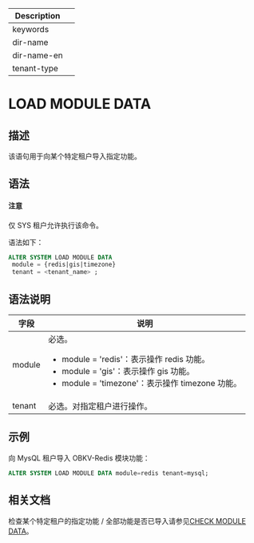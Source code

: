 | Description   |                 |
|---------------|-----------------|
| keywords      |                 |
| dir-name      |                 |
| dir-name-en   |                 |
| tenant-type   |                 |

# LOAD MODULE DATA

## 描述

该语句用于向某个特定租户导入指定功能。

## 语法

<main id="notice" type='notice'>
  <h4>注意</h4>
  <p>仅 SYS 租户允许执行该命令。</p>
</main>

语法如下：

```sql
ALTER SYSTEM LOAD MODULE DATA
 module = {redis|gis|timezone} 
 tenant = <tenant_name> ;
```

## 语法说明

|   **字段**  | **说明** |
| ----------- | -------- |
| module     | 必选。<ul><li>module = 'redis'：表示操作 redis 功能。</li><li>module = 'gis'：表示操作 gis 功能。</li><li>module = 'timezone'：表示操作 timezone 功能。</li></ul> |
| tenant     | 必选。对指定租户进行操作。|

## 示例

向 MysQL 租户导入 OBKV-Redis 模块功能：

```sql
ALTER SYSTEM LOAD MODULE DATA module=redis tenant=mysql;
```

## 相关文档

检查某个特定租户的指定功能 / 全部功能是否已导入请参见[CHECK MODULE DATA](4800.check-module-data.md)。
